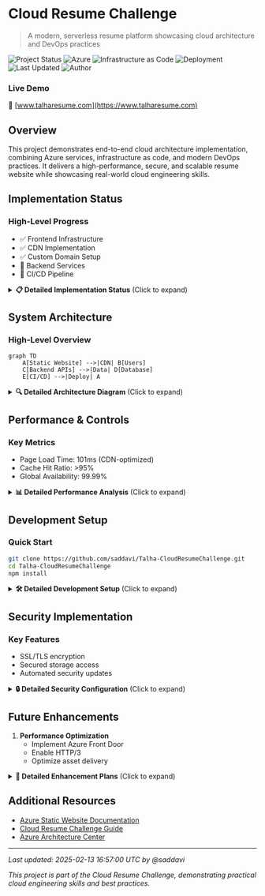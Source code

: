 # Cloud Resume Challenge

> A modern, serverless resume platform showcasing cloud architecture and DevOps practices

![Project Status](https://img.shields.io/badge/status-in%20progress-brightgreen)
![Azure](https://img.shields.io/badge/cloud-Azure-blue)
![Infrastructure as Code](https://img.shields.io/badge/DevOps-Infrastructure%20as%20Code-orange)
![Deployment](https://img.shields.io/badge/deployment-automated-success)
![Last Updated](https://img.shields.io/badge/last%20updated-2025--02--13-brightgreen)
![Author](https://img.shields.io/badge/author-saddavi-purple)

### Live Demo
🔗 [www.talharesume.com](https://www.talharesume.com)

## Overview

This project demonstrates end-to-end cloud architecture implementation, combining Azure services, infrastructure as code, and modern DevOps practices. It delivers a high-performance, secure, and scalable resume website while showcasing real-world cloud engineering skills.

## Implementation Status

### High-Level Progress
- ✅ Frontend Infrastructure
- ✅ CDN Implementation
- ✅ Custom Domain Setup
- 🔄 Backend Services
- 🔄 CI/CD Pipeline

<details>
<summary><b>📋 Detailed Implementation Status</b> (Click to expand)</summary>

### Completed Components ✅
- **Azure Static Website Hosting**
  - Storage account created and configured (talhacrc0210)
  - Static website enabled with proper endpoints
  - Files uploaded to $web container
  - Endpoint verification complete
- **CDN Implementation**
  - CDN Profile: cdn-talha-resume
  - CDN Endpoint: cdn-talha-endpoint
  - Performance testing complete (33% improvement)
- **Custom Domain Setup**
  - Domain: www.talharesume.com
  - SSL/TLS configuration complete
  - DNS configuration verified
  - HTTPS enforced

### In Progress 🔄
- Backend Development
  - Visitor counter implementation
  - CosmosDB setup
  - Azure Functions API
- CI/CD Pipeline
  - GitHub Actions workflow
  - Automated testing
  - Deployment automation
</details>

## System Architecture

### High-Level Overview
```mermaid
graph TD
    A[Static Website] -->|CDN| B[Users]
    C[Backend APIs] -->|Data| D[Database]
    E[CI/CD] -->|Deploy| A
```

<details>
<summary><b>🔍 Detailed Architecture Diagram</b> (Click to expand)</summary>

```mermaid
flowchart TD
    classDef securityLayer fill:#f9f,stroke:#333,stroke-width:2px
    classDef storageLayer fill:#bbdefb,stroke:#333,stroke-width:2px
    classDef apiLayer fill:#c8e6c9,stroke:#333,stroke-width:2px
    classDef monitoringLayer fill:#ffe0b2,stroke:#333,stroke-width:2px

    subgraph Security["Security Layer"]
        SSL["SSL/TLS Certificate"]
        FW["Azure Firewall"]
    end

    subgraph Frontend["Frontend Layer"]
        UI["Static Website\n(HTML/CSS/JS)"]
        VC["Visitor Counter\nJavaScript"]
    end

    subgraph Delivery["Content Delivery"]
        CDN["Azure CDN"]
        DNS["Custom Domain\ntalharesume.com"]
    end

    subgraph Storage["Storage Layer"]
        AS["Azure Storage\n($web container)"]
    end

    subgraph Backend["Backend Services"]
        AF["Azure Functions\nAPI"]
        DB["CosmosDB"]
    end

    subgraph Pipeline["CI/CD Pipeline"]
        GH["GitHub Repository"]
        GA["GitHub Actions"]
    end

    subgraph Monitoring["Monitoring & Analytics"]
        AM["Azure Monitor"]
        AL["Alert Rules"]
        MT["Metrics"]
    end

    UI -->|Stored in| AS
    AS -->|Optimized by| CDN
    CDN -->|Served via| DNS
    VC -->|Calls| AF
    DNS -->|Secured by| SSL
    CDN -->|Protected by| FW
    AF -->|CRUD Operations| DB
    AF -->|Logs| AM
    GH -->|Triggers| GA
    GA -->|Deploys to| AS
    GA -->|Updates| AF
    AM -->|Triggers| AL
    AM -->|Collects| MT

    class Security securityLayer
    class Storage storageLayer
    class Backend apiLayer
    class Monitoring monitoringLayer
```
</details>

## Performance & Controls

### Key Metrics
- Page Load Time: 101ms (CDN-optimized)
- Cache Hit Ratio: >95%
- Global Availability: 99.99%

<details>
<summary><b>📊 Detailed Performance Analysis</b> (Click to expand)</summary>

### CDN Performance Analysis
```mermaid
graph LR
    A[Original: 152ms] -->|33% Faster| B[CDN: 101ms]
    style A fill:#ff9999
    style B fill:#99ff99
```

### Detailed Metrics
| Metric | Original | With CDN | Status |
|--------|----------|----------|---------|
| Response Time | 152ms | 101ms | ✅ 33% Faster |
| Cache Status | N/A | TCP_HIT | ✅ Caching Active |
| Layer 1 Cache | N/A | L1_T2 | ✅ Optimized |
| SSL/TLS | Enabled | Enabled | ✅ Secure |

### Resource Management
- Region: Qatar Central
- Monthly Budget: $20
- Alert Thresholds:
  - 50% ($10)
  - 80% ($16)
  - 90% ($18)
</details>

## Development Setup

### Quick Start
```bash
git clone https://github.com/saddavi/Talha-CloudResumeChallenge.git
cd Talha-CloudResumeChallenge
npm install
```

<details>
<summary><b>🛠️ Detailed Development Setup</b> (Click to expand)</summary>

### Prerequisites
```bash
# Required Tools
- Azure CLI
- Node.js
- Git
- Visual Studio Code (recommended)

# Azure CLI Installation
## Windows:
winget install -e --id Microsoft.AzureCLI
# OR
Invoke-WebRequest -Uri https://aka.ms/installazurecliwindows -OutFile .\AzureCLI.msi

## macOS:
brew update && brew install azure-cli

## Linux:
curl -sL https://aka.ms/InstallAzureCLIDeb | sudo bash
```

### VS Code Extensions
- Azure Account
- Azure Static Web Apps
- Azure Resources
- Azure Storage

### Azure Cloud Shell Setup
- Pre-authenticated environment
- 5 GB persistent storage
- Built-in code editor
- Supports both Bash and PowerShell

### Project Structure
```plaintext
cloud-resume/
├── frontend/
│   ├── index.html          # Resume content
│   ├── css/
│   │   └── styles.css      # Styling
│   └── js/
│       └── counter.js      # Visitor counter
├── backend/
│   ├── api/               # Azure Functions
│   └── database/          # CosmosDB setup
├── infrastructure/
│   └── terraform/         # IaC templates
└── .github/
    └── workflows/         # CI/CD pipelines
```
</details>

## Security Implementation

### Key Features
- SSL/TLS encryption
- Secured storage access
- Automated security updates

<details>
<summary><b>🔒 Detailed Security Configuration</b> (Click to expand)</summary>

### Security Measures
- Principle of least privilege implementation
- Isolated web container configuration
- Azure Firewall rules
- Rate limiting
- DDoS protection
- Regular security audits

### SSL/TLS Configuration
- Protocol: TLS 1.2+
- Cipher suites: Modern only
- HSTS enabled
- Certificate auto-renewal
</details>

## Future Enhancements

1. **Performance Optimization**
   - Implement Azure Front Door
   - Enable HTTP/3
   - Optimize asset delivery

<details>
<summary><b>🎯 Detailed Enhancement Plans</b> (Click to expand)</summary>

### Planned Improvements

1. **Performance Optimization**
   - Azure Front Door implementation
   - HTTP/3 enablement
   - Asset delivery optimization
   - Browser caching strategies
   - CDN rule refinement

2. **Security Enhancements**
   - WAF protection
   - Enhanced rate limiting
   - Security monitoring improvements
   - Automated security testing
   - Compliance monitoring

3. **Feature Additions**
   - Blog integration
   - Portfolio showcase
   - Interactive elements
   - Analytics dashboard
   - Performance monitoring tools
</details>

## Additional Resources

- [Azure Static Website Documentation](https://docs.microsoft.com/en-us/azure/storage/blobs/storage-blob-static-website)
- [Cloud Resume Challenge Guide](https://cloudresumechallenge.dev/)
- [Azure Architecture Center](https://docs.microsoft.com/en-us/azure/architecture/)

---

*Last updated: 2025-02-13 16:57:00 UTC by @saddavi*

*This project is part of the Cloud Resume Challenge, demonstrating practical cloud engineering skills and best practices.*
